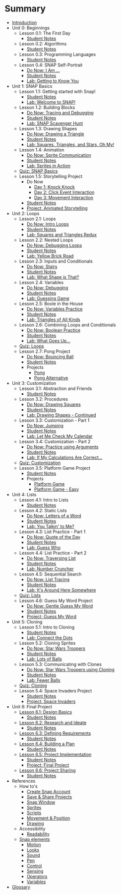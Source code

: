 # Summary

* [Introduction](README.md)
* Unit 0: Beginnings
    * Lesson 0.1: The First Day
      * [Student Notes](student_notes_01.md)
    * Lesson 0.2: Algorithms
      * [Student Notes](student_notes_02.md)
    * Lesson 0.3: Programming Languages
      * [Student Notes](student_notes_03.md)
    * Lesson 0.4: SNAP Self-Portrait
      * [Do Now: I Am ...](do_now_04.md)
      * [Student Notes](student_notes_04.md)
      * [Lab: Getting to Know You](lab_04.md)
* Unit 1: SNAP Basics
    * Lesson 1.1: Getting started with Snap!
      * [Student Notes](student_notes_11.md)
      * [Lab: Welcome to SNAP!](lab_11.md)
    * Lesson 1.2: Building Blocks
      * [Do Now: Tracing and Debugging](do_now_12.md)
      * [Student Notes](student_notes_12.md)
      * [Lab: SNAP Scavenger Hunt](lab_12.md)
    * Lesson 1.3: Drawing Shapes
      * [Do Now: Drawing a Triangle](do_now_13.md)
      * [Student Notes](student_notes_13.md)
      * [Lab: Squares, Triangles, and Stars, Oh My!](lab_13.md)
    * Lesson 1.4: Animation
      * [Do Now: Sprite Communication](do_now_14.md)
      * [Student Notes](student_notes_14.md)
      * [Lab: Sprites in Action](lab_14.md)
    * [Quiz: SNAP Basics](quiz_1.md)
    * Lesson 1.5: Storytelling Project
      * Do Now
        * [Day 1: Knock Knock](do_now_15.md)
        * [Day 2: Click Event Interaction](do_now_152.md)
        * [Day 3: Movement Interaction](do_now_153.md)
      * [Student Notes](student_notes_15.md)
      * [Project: Animated Storytelling](project_1.md)
* Unit 2: Loops
    * Lesson 2.1: Loops
      * [Do Now: Intro Loops](do_now_21.md)
      * [Student Notes](student_notes_21.md)
      * [Lab: Squares and Triangles Redux](lab_21.md)
    * Lesson 2.2: Nested Loops
      * [Do Now: Debugging Loops](do_now_22.md)
      * [Student Notes](student_notes_22.md)
      * [Lab: Yellow Brick Road](lab_22.md)
    * Lesson 2.3: Inputs and Conditionals
      * [Do Now: Stairs](do_now_23.md)
      * [Student Notes](student_notes_23.md)
      * [Lab: What Shape is That?](lab_23.md)
    * Lesson 2.4: Variables
      * [Do Now: Debugging](do_now_24.md)
      * [Student Notes](student_notes_24.md)
      * [Lab: Guessing Game](lab_24.md)
    * Lesson 2.5: Boole in the House
      * [Do Now: Variables Practice](do_now_25.md)
      * [Student Notes](student_notes_25.md)
      * [Lab: Triangles of All Kinds](lab_25.md)
    * Lesson 2.6: Combining Loops and Conditionals
      * [Do Now: Boolean Practice](do_now_26.md)
      * [Student Notes](student_notes_26.md)
      * [Lab: What Goes Up...](lab_26.md)
    * [Quiz: Loops](quiz_2.md)
    * Lesson 2.7: Pong Project
      * [Do Now: Bouncing Ball](do_now_27.md)
      * [Student Notes](student_notes_27.md)
      * Projects
        * [Pong](project_2.md)
        * [Pong Alternative](project_2_alternative.md)
* Unit 3: Customization
    * Lesson 3.1: Abstraction and Friends
      * [Student Notes](student_notes_31.md)
    * Lesson 3.2: Procedures
      * [Do Now: Drawing Squares](do_now_32.md)
      * [Student Notes](student_notes_32.md)
      * [Lab: Drawing Shapes - Continued](lab_32.md)
    * Lesson 3.3: Customization - Part 1
      * [Do Now: Jumping](do_now_33.md)
      * [Student Notes](student_notes_33.md)
      * [Lab: Let Me Check My Calendar](lab_33.md)
    * Lesson 3.4: Customization - Part 2
      * [Do Now: Practice using Arguments](do_now_34.md)
      * [Student Notes](student_notes_34.md)
      * [Lab: If My Calculations Are Correct...](lab_34.md)
    * [Quiz: Customization](quiz_3.md)
    * Lesson 3.5: Platform Game Project
      * [Student Notes](student_notes_35.md)
      * Projects
        * [Platform Game](project_3.md)
        * [Platform Game - Easy](project_3_platform_game_easy.md)
* Unit 4: Lists
    * Lesson 4.1: Intro to Lists
      * [Student Notes](student_notes_41.md)
    * Lesson 4.2: Static Lists
      * [Do Now: Letters of a Word](do_now_42.md)
      * [Student Notes](student_notes_42.md)
      * [Lab: You Talkin' to Me?](lab_42.md)
    * Lesson 4.3: List Practice - Part 1
      * [Do Now: Quote of the Day](do_now_43.md)
      * [Student Notes](student_notes_42.md)
      * [Lab: Guess Who](lab_43.md)
    * Lesson 4.4: List Practice - Part 2
      * [Do Now: Traversing List ](do_now_44.md)
      * [Student Notes](student_notes_44.md)
      * [Lab: Number Cruncher](lab_44.md)
    * Lesson 4.5: Sequential Search
      * [Do Now: List Tracing ](do_now_45.md)
      * [Student Notes](student_notes_45.md)
      * [Lab: It's Around Here Somewhere](lab_45.md)
    * [Quiz: Lists](quiz_4.md)
    * Lesson 4.6: Guess My Word Project
      * [Do Now: Gentle Guess My Word](do_now_46.md)
      * [Student Notes](student_notes_46.md)
      * [Project: Guess My Word](project_4.md)
* Unit 5: Cloning
    * Lesson 5.1: Intro to Cloning
      * [Student Notes](student_notes_51.md)
      * [Lab: Connect the Dots](lab_51.md)
    * Lesson 5.2: Cloning Sprites
      * [Do Now: Star Wars Troopers ](do_now_52.md)
      * [Student Notes](student_notes_51.md)
      * [Lab: Lots of Balls](lab_52.md)
    * Lesson 5.3: Communicating with Clones
      * [Do Now: Star Wars Troopers using Cloning](do_now_53.md)
      * [Student Notes](student_notes_53.md)
      * [Lab: Fewer Balls](lab_53.md)
    * [Quiz: Cloning](quiz_5.md)
    * Lesson 5.4: Space Invaders Project
      * [Student Notes](student_notes_54.md)
      * [Project: Space Invaders](project_5.md)
* Unit 6: Final Project
    * [Lesson 6.1: Design Basics](lesson_61.md)
      * [Student Notes](student_notes_61.md)
    * [Lesson 6.2: Research and Ideate](lesson_62.md)
      * [Student Notes](student_notes_62.md)
    * [Lesson 6.3: Defining Requirements](lesson_63.md)
      * [Student Notes](student_notes_63.md)
    * [Lesson 6.4: Building a Plan](lesson_64.md)
      * [Student Notes](student_notes_64.md)
    * [Lesson 6.5: Project Implementation](lesson_65.md)
      * [Student Notes](student_notes_65.md)
      * [Project: Final Project](project_6.md)
    * [Lesson 6.6: Project Sharing](lesson_66.md)
      * [Student Notes](student_notes_66.md)
* References
  * How to's
    * [Create Snap Account](references/how-to/create-account.md)
    * [Save & Share Projects](references/how-to/save-and-share-projects.md)
    * [Snap Window](references/how-to/window.md)
    * [Sprites](references/how-to/sprites.md)
    * [Scripts](references/how-to/scripts.md)
    * [Movement & Position](references/how-to/movement-and-position.md)
    * [Drawing](references/how-to/drawing.md)
  * Accessibility
    * [Readability](references/accessibility/readability.md)
  * [Snap elements](references/snap-elements/README.md)
    * [Motion](references/snap-elements/motion.md)
    * [Looks](references/snap-elements/looks.md)
    * [Sound](references/snap-elements/sound.md)
    * [Pen](references/snap-elements/pen.md)
    * [Control](references/snap-elements/control.md)
    * [Sensing](references/snap-elements/sensing.md)
    * [Operators](references/snap-elements/operators.md)
    * [Variables](references/snap-elements/variables.md)
* [Glossary](glossary.md)
